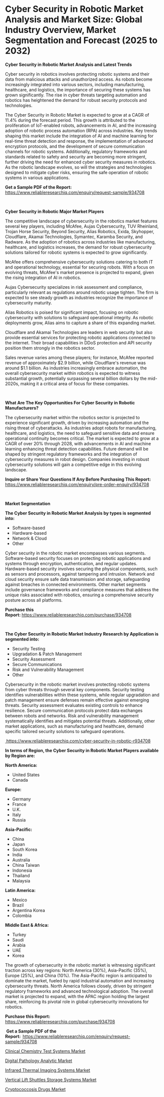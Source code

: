 <p><h1>Cyber Security in Robotic Market Analysis and Market Size: Global Industry Overview, Market Segmentation and Forecast (2025 to 2032)</h1></p><p><strong>Cyber Security in Robotic Market Analysis and Latest Trends</strong></p>
<p><p>Cyber security in robotics involves protecting robotic systems and their data from malicious attacks and unauthorized access. As robots become increasingly integrated into various sectors, including manufacturing, healthcare, and logistics, the importance of securing these systems has grown significantly. The rise in cyber threats targeting automation and robotics has heightened the demand for robust security protocols and technologies.</p><p>The Cyber Security in Robotic Market is expected to grow at a CAGR of 11.4% during the forecast period. This growth is attributed to the proliferation of IoT-enabled robots, advancements in AI, and the increasing adoption of robotic process automation (RPA) across industries. Key trends shaping this market include the integration of AI and machine learning for real-time threat detection and response, the implementation of advanced encryption protocols, and the development of secure communication channels for robotic systems. Additionally, regulatory frameworks and standards related to safety and security are becoming more stringent, further driving the need for enhanced cyber security measures in robotics. As the robotic landscape evolves, so will the strategies and technologies designed to mitigate cyber risks, ensuring the safe operation of robotic systems in various applications.</p></p>
<p><strong>Get a Sample PDF of the Report:&nbsp;</strong> <a href="https://www.reliableresearchiq.com/enquiry/request-sample/934708?utm_campaign=1144&utm_medium=2&utm_source=Github&utm_content=ia&utm_term=07032025&utm_id=cyber-security-in-robotic">https://www.reliableresearchiq.com/enquiry/request-sample/934708</a></p>
<p>&nbsp;</p>
<p><strong>Cyber Security in Robotic Major Market Players</strong></p>
<p><p>The competitive landscape of cybersecurity in the robotics market features several key players, including McAfee, Aujas Cybersecurity, TUV Rheinland, Trojan Horse Security, Beyond Security, Alias Robotics, Exida, Skyhopper, Cloudflare, Akamai Technologies, Symantec, Karamba Security, and Radware. As the adoption of robotics across industries like manufacturing, healthcare, and logistics increases, the demand for robust cybersecurity solutions tailored for robotic systems is expected to grow significantly.</p><p>McAfee offers comprehensive cybersecurity solutions catering to both IT and operational technology, essential for securing robots. With a focus on evolving threats, McAfee's market presence is projected to expand, given the rising integration of AI in robotics.</p><p>Aujas Cybersecurity specializes in risk assessment and compliance, particularly relevant as regulations around robotic usage tighten. The firm is expected to see steady growth as industries recognize the importance of cybersecurity maturity.</p><p>Alias Robotics is poised for significant impact, focusing on robotic cybersecurity with solutions to safeguard operational integrity. As robotic deployments grow, Alias aims to capture a share of this expanding market.</p><p>Cloudflare and Akamai Technologies are leaders in web security but also provide essential services for protecting robotic applications connected to the internet. Their broad capabilities in DDoS protection and API security position them strongly in the robotics sector.</p><p>Sales revenue varies among these players; for instance, McAfee reported revenue of approximately $2.9 billion, while Cloudflare's revenue was around $1.1 billion. As industries increasingly embrace automation, the overall cybersecurity market within robotics is expected to witness substantial growth, potentially surpassing several billion dollars by the mid-2020s, making it a critical area of focus for these companies.</p></p>
<p>&nbsp;</p>
<p><strong>What Are The Key Opportunities For Cyber Security in Robotic Manufacturers?</strong></p>
<p><p>The cybersecurity market within the robotics sector is projected to experience significant growth, driven by increasing automation and the rising threat of cyberattacks. As industries adopt robots for manufacturing, healthcare, and logistics, the need to safeguard sensitive data and ensure operational continuity becomes critical. The market is expected to grow at a CAGR of over 20% through 2028, with advancements in AI and machine learning enhancing threat detection capabilities. Future demand will be shaped by stringent regulatory frameworks and the integration of cybersecurity measures in robot design. Companies investing in robust cybersecurity solutions will gain a competitive edge in this evolving landscape.</p></p>
<p><strong>Inquire or Share Your Questions If Any Before Purchasing This Report:</strong> <a href="https://www.reliableresearchiq.com/enquiry/pre-order-enquiry/934708?utm_campaign=1144&utm_medium=2&utm_source=Github&utm_content=ia&utm_term=07032025&utm_id=cyber-security-in-robotic">https://www.reliableresearchiq.com/enquiry/pre-order-enquiry/934708</a></p>
<p>&nbsp;</p>
<p><strong>Market Segmentation</strong></p>
<p><strong>The Cyber Security in Robotic Market Analysis by types is segmented into:</strong></p>
<p><ul><li>Software-based</li><li>Hardware-based</li><li>Network & Cloud</li><li>Other</li></ul></p>
<p><p>Cyber security in the robotic market encompasses various segments. Software-based security focuses on protecting robotic applications and systems through encryption, authentication, and regular updates. Hardware-based security involves securing the physical components, such as sensors and processors, against tampering and intrusion. Network and cloud security ensure safe data transmission and storage, safeguarding against breaches in connected environments. Other market segments include governance frameworks and compliance measures that address the unique risks associated with robotics, ensuring a comprehensive security posture across all platforms.</p></p>
<p><strong>Purchase this Report:&nbsp;</strong><a href="https://www.reliableresearchiq.com/purchase/934708?utm_campaign=1144&utm_medium=2&utm_source=Github&utm_content=ia&utm_term=07032025&utm_id=cyber-security-in-robotic">https://www.reliableresearchiq.com/purchase/934708</a></p>
<p>&nbsp;</p>
<p><strong>The Cyber Security in Robotic Market Industry Research by Application is segmented into:</strong></p>
<p><ul><li>Security Testing</li><li>Upgradation & Patch Management</li><li>Security Assessment</li><li>Secure Communications</li><li>Risk and Vulnerability Management</li><li>Other</li></ul></p>
<p><p>Cybersecurity in the robotic market involves protecting robotic systems from cyber threats through several key components. Security testing identifies vulnerabilities within these systems, while regular upgradation and patch management ensure defenses remain effective against emerging threats. Security assessment evaluates existing controls to enhance resilience. Secure communication protocols protect data exchanges between robots and networks. Risk and vulnerability management systematically identifies and mitigates potential threats. Additionally, other market applications, such as manufacturing and healthcare, demand specific tailored security solutions to safeguard operations.</p></p>
<p><a href="https://www.reliableresearchiq.com/cyber-security-in-robotic-r934708?utm_campaign=1144&utm_medium=2&utm_source=Github&utm_content=ia&utm_term=07032025&utm_id=cyber-security-in-robotic">&nbsp;https://www.reliableresearchiq.com/cyber-security-in-robotic-r934708</a></p>
<p><strong>In terms of Region, the Cyber Security in Robotic Market Players available by Region are:</strong></p>
<p>
    <p> <strong> North America: </strong>
        <ul>
            <li>United States</li>
            <li>Canada</li>
        </ul>
        </p> 
    <p> <strong> Europe: </strong>
        <ul>
            <li>Germany</li>
            <li>France</li>
            <li>U.K.</li>
            <li>Italy</li>
            <li>Russia</li>
        </ul>
        </p> 
    <p> <strong> Asia-Pacific: </strong>
        <ul>
            <li>China</li>
            <li>Japan</li>
            <li>South Korea</li>
            <li>India</li>
            <li>Australia</li>
            <li>China Taiwan</li>
            <li>Indonesia</li>
            <li>Thailand</li>
            <li>Malaysia</li>
        </ul>
        </p> 
    <p> <strong> Latin America: </strong>
        <ul>
            <li>Mexico</li>
            <li>Brazil</li>
            <li>Argentina Korea</li>
            <li>Colombia</li>
        </ul>
        </p> 
    <p> <strong> Middle East & Africa: </strong>
        <ul>
            <li>Turkey</li>
            <li>Saudi</li>
            <li>Arabia</li>
            <li>UAE</li>
            <li>Korea</li>
        </ul>
    </p>
    </p>
<p><p>The growth of cybersecurity in the robotic market is witnessing significant traction across key regions: North America (30%), Asia-Pacific (35%), Europe (25%), and China (10%). The Asia-Pacific region is anticipated to dominate the market, fueled by rapid industrial automation and increasing cybersecurity threats. North America follows closely, driven by stringent regulatory frameworks and advanced technological adoption. The overall market is projected to expand, with the APAC region holding the largest share, reinforcing its pivotal role in global cybersecurity innovations for robotics.</p></p>
<p><strong>Purchase this Report: </strong><a href="https://www.reliableresearchiq.com/purchase/934708?utm_campaign=1144&utm_medium=2&utm_source=Github&utm_content=ia&utm_term=07032025&utm_id=cyber-security-in-robotic">https://www.reliableresearchiq.com/purchase/934708</a></p>
<p>&nbsp;<strong>Get a Sample PDF of the Report:&nbsp;&nbsp;</strong><a href="https://www.reliableresearchiq.com/enquiry/request-sample/934708?utm_campaign=1144&utm_medium=2&utm_source=Github&utm_content=ia&utm_term=07032025&utm_id=cyber-security-in-robotic">https://www.reliableresearchiq.com/enquiry/request-sample/934708</a></p>
<p><strong></strong></p>
<p><p><a href="https://github.com/vulkkovignot/Market-Research-Report-List-1/blob/main/clinical-chemistry-test-systems-market.md?utm_campaign=1144&utm_medium=2&utm_source=Github&utm_content=ia&utm_term=07032025&utm_id=cyber-security-in-robotic">Clinical Chemistry Test Systems Market</a></p><p><a href="https://github.com/claracpegios/Market-Research-Report-List-1/blob/main/digital-pathology-analytic-market.md?utm_campaign=1144&utm_medium=2&utm_source=Github&utm_content=ia&utm_term=07032025&utm_id=cyber-security-in-robotic">Digital Pathology Analytic Market</a></p><p><a href="https://github.com/guneycigdem35/Market-Research-Report-List-5/blob/main/infrared-thermal-imaging-systems-market.md?utm_campaign=1144&utm_medium=2&utm_source=Github&utm_content=ia&utm_term=07032025&utm_id=cyber-security-in-robotic">Infrared Thermal Imaging Systems Market</a></p><p><a href="https://github.com/failarustic/Market-Research-Report-List-1/blob/main/vertical-lift-shuttles-storage-systems-market.md?utm_campaign=1144&utm_medium=2&utm_source=Github&utm_content=ia&utm_term=07032025&utm_id=cyber-security-in-robotic">Vertical Lift Shuttles Storage Systems Market</a></p><p><a href="https://github.com/damjiederyd/Market-Research-Report-List-1/blob/main/cryptococcosis-drugs-market.md?utm_campaign=1144&utm_medium=2&utm_source=Github&utm_content=ia&utm_term=07032025&utm_id=cyber-security-in-robotic">Cryptococcosis Drugs Market</a></p></p>